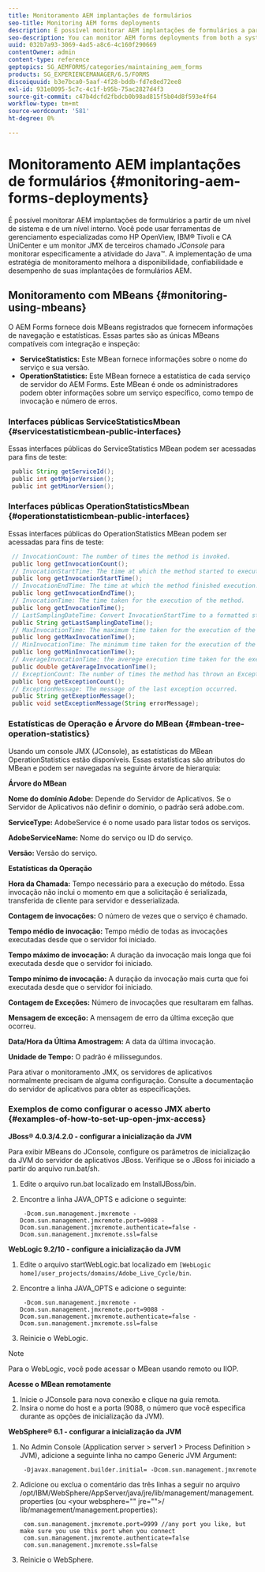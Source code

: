 ```yaml
---
title: Monitoramento AEM implantações de formulários
seo-title: Monitoring AEM forms deployments
description: É possível monitorar AEM implantações de formulários a partir de um nível de sistema e de um nível interno. Saiba mais sobre como monitorar AEM implantações de formulários neste documento.
seo-description: You can monitor AEM forms deployments from both a system level and an internal level. Learn more about monitoring AEM forms deployments from this document.
uuid: 032b7a93-3069-4ad5-a8c6-4c160f290669
contentOwner: admin
content-type: reference
geptopics: SG_AEMFORMS/categories/maintaining_aem_forms
products: SG_EXPERIENCEMANAGER/6.5/FORMS
discoiquuid: b3e7bca0-5aaf-4f28-bddb-fd7e8ed72ee8
exl-id: 931e8095-5c7c-4c1f-b95b-75ac2827d4f3
source-git-commit: c47b4dcfd2fbdcb0b98ad815f5b04d8f593e4f64
workflow-type: tm+mt
source-wordcount: '581'
ht-degree: 0%

---
```


# Monitoramento AEM implantações de formulários {#monitoring-aem-forms-deployments}

É possível monitorar AEM implantações de formulários a partir de um nível de sistema e de um nível interno. Você pode usar ferramentas de gerenciamento especializadas como HP OpenView, IBM® Tivoli e CA UniCenter e um monitor JMX de terceiros chamado *JConsole* para monitorar especificamente a atividade do Java™. A implementação de uma estratégia de monitoramento melhora a disponibilidade, confiabilidade e desempenho de suas implantações de formulários AEM.

<!-- For more information about monitoring AEM forms deployments, see [A technical guide for monitoring AEM forms deployments](https://www.adobe.com/devnet/livecycle/pdfs/lc_monitoring_wp_ue.pdf). This URL is 404. No suitable replacement URL was found after a search. Do not make this link live if it is dead! -->

## Monitoramento com MBeans {#monitoring-using-mbeans}

O AEM Forms fornece dois MBeans registrados que fornecem informações de navegação e estatísticas. Essas partes são as únicas MBeans compatíveis com integração e inspeção:

* **ServiceStatistics:** Este MBean fornece informações sobre o nome do serviço e sua versão.
* **OperationStatistics:** Este MBean fornece a estatística de cada serviço de servidor do AEM Forms. Este MBean é onde os administradores podem obter informações sobre um serviço específico, como tempo de invocação e número de erros.

### Interfaces públicas ServiceStatisticsMbean {#servicestatisticmbean-public-interfaces}

Essas interfaces públicas do ServiceStatistics MBean podem ser acessadas para fins de teste:

```java
 public String getServiceId();
 public int getMajorVersion();
 public int getMinorVersion();
```

### Interfaces públicas OperationStatisticsMbean {#operationstatisticmbean-public-interfaces}

Essas interfaces públicas do OperationStatistics MBean podem ser acessadas para fins de teste:

```java
 // InvocationCount: The number of times the method is invoked.
 public long getInvocationCount();
 // InvocationStartTime: The time at which the method started to execute.
 public long getInvocationStartTime();
 // InvocationEndTime: The time at which the method finished execution.
 public long getInvocationEndTime();
 // InvocationTime: The time taken for the execution of the method.
 public long getInvocationTime();
 // LastSamplingDateTime: Convert InvocationStartTime to a formatted string
 public String getLastSamplingDateTime();
 // MaxInvocationTime: The maximum time taken for the execution of the method.
 public long getMaxInvocationTime();
 // MinInvocationTime: The minimum time taken for the execution of the method.
 public long getMinInvocationTime();
 // AverageInvocationTime: the averege execution time taken for the execution of the method.
 public double getAverageInvocationTime();
 // ExceptionCount: The number of times the method has thrown an Exception.
 public long getExceptionCount();
 // ExceptionMessage: The message of the last exception occurred.
 public String getExeptionMessage();
 public void setExceptionMessage(String errorMessage);
```

### Estatísticas de Operação e Árvore do MBean {#mbean-tree-operation-statistics}

Usando um console JMX (JConsole), as estatísticas do MBean OperationStatistics estão disponíveis. Essas estatísticas são atributos do MBean e podem ser navegadas na seguinte árvore de hierarquia:

**Árvore do MBean**

**Nome do domínio Adobe:** Depende do Servidor de Aplicativos. Se o Servidor de Aplicativos não definir o domínio, o padrão será adobe.com.

**ServiceType:** AdobeService é o nome usado para listar todos os serviços.

**AdobeServiceName:** Nome do serviço ou ID do serviço.

**Versão:** Versão do serviço.

**Estatísticas da Operação**

**Hora da Chamada:** Tempo necessário para a execução do método. Essa invocação não inclui o momento em que a solicitação é serializada, transferida de cliente para servidor e desserializada.

**Contagem de invocações:** O número de vezes que o serviço é chamado.

**Tempo médio de invocação:** Tempo médio de todas as invocações executadas desde que o servidor foi iniciado.

**Tempo máximo de invocação:** A duração da invocação mais longa que foi executada desde que o servidor foi iniciado.

**Tempo mínimo de invocação:** A duração da invocação mais curta que foi executada desde que o servidor foi iniciado.

**Contagem de Exceções:** Número de invocações que resultaram em falhas.

**Mensagem de exceção:** A mensagem de erro da última exceção que ocorreu.

**Data/Hora da Última Amostragem:** A data da última invocação.

**Unidade de Tempo:** O padrão é milissegundos.

Para ativar o monitoramento JMX, os servidores de aplicativos normalmente precisam de alguma configuração. Consulte a documentação do servidor de aplicativos para obter as especificações.

### Exemplos de como configurar o acesso JMX aberto {#examples-of-how-to-set-up-open-jmx-access}

**JBoss® 4.0.3/4.2.0 - configurar a inicialização da JVM**

Para exibir MBeans do JConsole, configure os parâmetros de inicialização da JVM do servidor de aplicativos JBoss. Verifique se o JBoss foi iniciado a partir do arquivo run.bat/sh.

1. Edite o arquivo run.bat localizado em InstallJBoss/bin.
1. Encontre a linha JAVA_OPTS e adicione o seguinte:

   ```shell
    -Dcom.sun.management.jmxremote -Dcom.sun.management.jmxremote.port=9088 -Dcom.sun.management.jmxremote.authenticate=false -Dcom.sun.management.jmxremote.ssl=false
   ```

**WebLogic 9.2/10 - configure a inicialização da JVM**

1. Edite o arquivo startWebLogic.bat localizado em `[WebLogic home]/user_projects/domains/Adobe_Live_Cycle/bin`.
1. Encontre a linha JAVA_OPTS e adicione o seguinte:

   ```shell
    -Dcom.sun.management.jmxremote -Dcom.sun.management.jmxremote.port=9088 -Dcom.sun.management.jmxremote.authenticate=false -Dcom.sun.management.jmxremote.ssl=false
   ```

1. Reinicie o WebLogic.

>[!NOTE]
>
>Para o WebLogic, você pode acessar o MBean usando remoto ou IIOP.

**Acesse o MBean remotamente**

1. Inicie o JConsole para nova conexão e clique na guia remota.
1. Insira o nome do host e a porta (9088, o número que você especifica durante as opções de inicialização da JVM).

**WebSphere® 6.1 - configurar a inicialização da JVM**

1. No Admin Console (Application server > server1 > Process Definition > JVM), adicione a seguinte linha no campo Generic JVM Argument:

   ```shell
    -Djavax.management.builder.initial= -Dcom.sun.management.jmxremote
   ```

1. Adicione ou exclua o comentário das três linhas a seguir no arquivo /opt/IBM/WebSphere/AppServer/java/jre/lib/management/management.properties (ou &lt;your websphere=&quot;&quot; jre=&quot;&quot;>/ lib/management/management.properties):

   ```shell
    com.sun.management.jmxremote.port=9999 //any port you like, but make sure you use this port when you connect
    com.sun.management.jmxremote.authenticate=false
    com.sun.management.jmxremote.ssl=false
   ```

1. Reinicie o WebSphere.
